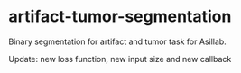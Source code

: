 # artifact-tumor-segmentation
Binary segmentation for artifact and tumor task for Asillab.

Update: new loss function, new input size and new callback
